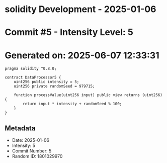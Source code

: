 ﻿# solidity Development - 2025-01-06
# Commit #5 - Intensity Level: 5
# Generated on: 2025-06-07 12:33:31
```solidity
pragma solidity ^0.8.0;

contract DataProcessor5 {
    uint256 public intensity = 5;
    uint256 private randomSeed = 979715;

    function processValue(uint256 input) public view returns (uint256) {
        return input * intensity + randomSeed % 100;
    }
}
```
## Metadata
- Date: 2025-01-06
- Intensity: 5
- Commit Number: 5
- Random ID: 1801029970
